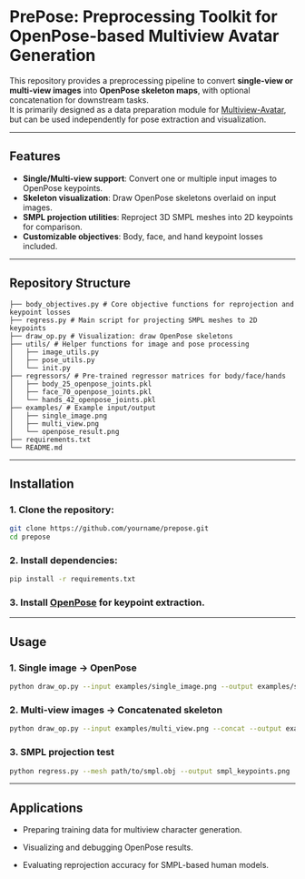# PrePose: Preprocessing Toolkit for OpenPose-based Multiview Avatar Generation

This repository provides a preprocessing pipeline to convert **single-view or multi-view images** into **OpenPose skeleton maps**, with optional concatenation for downstream tasks.  
It is primarily designed as a data preparation module for [Multiview-Avatar](https://github.com/ArcherFMY/Multiview-Avatar), but can be used independently for pose extraction and visualization.

---

## Features
- **Single/Multi-view support**: Convert one or multiple input images to OpenPose keypoints.
- **Skeleton visualization**: Draw OpenPose skeletons overlaid on input images.
- **SMPL projection utilities**: Reproject 3D SMPL meshes into 2D keypoints for comparison.
- **Customizable objectives**: Body, face, and hand keypoint losses included.

---

## Repository Structure
```
├── body_objectives.py # Core objective functions for reprojection and keypoint losses
├── regress.py # Main script for projecting SMPL meshes to 2D keypoints
├── draw_op.py # Visualization: draw OpenPose skeletons
├── utils/ # Helper functions for image and pose processing
│   ├── image_utils.py
│   ├── pose_utils.py
│   └── init.py
├── regressors/ # Pre-trained regressor matrices for body/face/hands
│   ├── body_25_openpose_joints.pkl
│   ├── face_70_openpose_joints.pkl
│   └── hands_42_openpose_joints.pkl
├── examples/ # Example input/output
│   ├── single_image.png
│   ├── multi_view.png
│   └── openpose_result.png
├── requirements.txt
└── README.md
```

---

## Installation

### 1. Clone the repository:
```bash
git clone https://github.com/yourname/prepose.git
cd prepose
```

### 2. Install dependencies:
```bash
pip install -r requirements.txt
```

### 3. Install [OpenPose](https://github.com/CMU-Perceptual-Computing-Lab/openpose) for keypoint extraction.

---

## Usage
### 1. Single image → OpenPose
```bash
python draw_op.py --input examples/single_image.png --output examples/single_pose.png
```

### 2. Multi-view images → Concatenated skeleton
```bash
python draw_op.py --input examples/multi_view.png --concat --output examples/multi_pose.png
```

### 3. SMPL projection test
```bash
python regress.py --mesh path/to/smpl.obj --output smpl_keypoints.png
```
---

## Applications

- Preparing training data for multiview character generation.

- Visualizing and debugging OpenPose results.

- Evaluating reprojection accuracy for SMPL-based human models.


